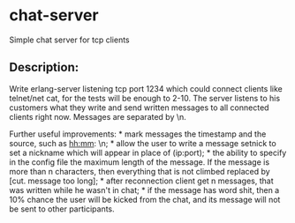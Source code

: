 # chat-server
Simple chat server for tcp clients

## Description:
Write erlang-server listening tcp port 1234 which could connect clients like telnet/net cat, for the tests will be enough to 2-10. The server listens to his customers what they write and send written messages to all connected clients right now. Messages are separated by \n.

Further useful improvements:
    * mark messages the timestamp and the source, such as [hh:mm](ip:port): <message> \n;
    * allow the user to write a message setnick <name> to set a nickname which will appear in place of (ip:port);
    * the ability to specify in the config file the maximum length of the message. If the message is more than n characters, then everything that is not climbed replaced by [cut. message too long];
    * after reconnection client get n messages, that was written while he wasn't in chat;
    * if the message has word shit, then a 10% chance the user will be kicked from the chat, and its message will not be sent to other participants.